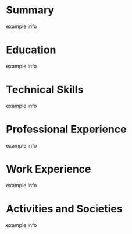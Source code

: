 # Summary
example info
# Education
example info
# Technical Skills
example info
# Professional Experience
example info
# Work Experience
example info
# Activities and Societies
example info
